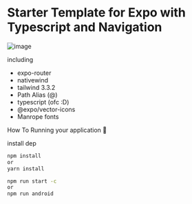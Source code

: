 # Starter Template for Expo with Typescript and Navigation
![image](https://github.com/ikhlasdansantai/expo-typescript-nativewind-template/assets/95151018/c567bfee-2126-461a-ba76-9a12edbba1cb)

including
- expo-router
- nativewind
- tailwind 3.3.2
- Path Alias (@)
- typescript (ofc :D)
- @expo/vector-icons
- Manrope fonts


  
How To Running your application 🤔

install dep
```bash
npm install
or 
yarn install
```

```bash
npm run start -c
or 
npm run android
```

